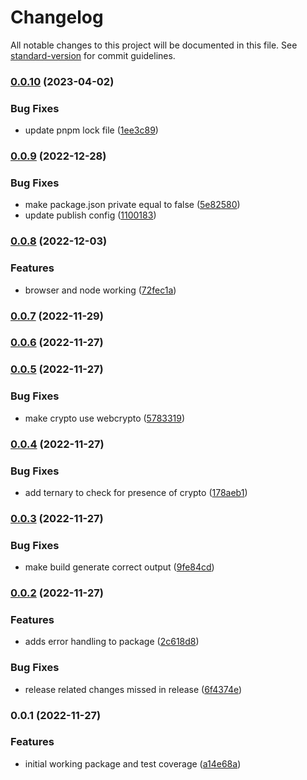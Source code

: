 # Changelog

All notable changes to this project will be documented in this file. See [standard-version](https://github.com/conventional-changelog/standard-version) for commit guidelines.

### [0.0.10](https://github.com/tbusillo/teensy-uuid/compare/v0.0.9...v0.0.10) (2023-04-02)


### Bug Fixes

* update pnpm lock file ([1ee3c89](https://github.com/tbusillo/teensy-uuid/commit/1ee3c890c772fed87439bbe146ebf8c60a9ab7a1))

### [0.0.9](https://github.com/tbusillo/teensy-uuid/compare/v0.0.8...v0.0.9) (2022-12-28)

### Bug Fixes

- make package.json private equal to false ([5e82580](https://github.com/tbusillo/teensy-uuid/commit/5e8258081e7a4abb711bba46ac7f6577cb164b45))
- update publish config ([1100183](https://github.com/tbusillo/teensy-uuid/commit/1100183f5914636fdd4f95db2fc705620bfe2212))

### [0.0.8](https://github.com/tbusillo/teensy-uuid/compare/v0.0.7...v0.0.8) (2022-12-03)

### Features

- browser and node working ([72fec1a](https://github.com/tbusillo/teensy-uuid/commit/72fec1aa537e4120bc5c38d1d851927ee0f6dffb))

### [0.0.7](https://github.com/tbusillo/teensy-uuid/compare/v0.0.6...v0.0.7) (2022-11-29)

### [0.0.6](https://github.com/tbusillo/teensy-uuid/compare/v0.0.5...v0.0.6) (2022-11-27)

### [0.0.5](https://github.com/tbusillo/teensy-uuid/compare/v0.0.4...v0.0.5) (2022-11-27)

### Bug Fixes

- make crypto use webcrypto ([5783319](https://github.com/tbusillo/teensy-uuid/commit/5783319779085818044486fd9e7c621f090a9e07))

### [0.0.4](https://github.com/tbusillo/teensy-uuid/compare/v0.0.3...v0.0.4) (2022-11-27)

### Bug Fixes

- add ternary to check for presence of crypto ([178aeb1](https://github.com/tbusillo/teensy-uuid/commit/178aeb10f632a80017e7a85143f5ffb22cb33e77))

### [0.0.3](https://github.com/tbusillo/teensy-uuid/compare/v0.0.2...v0.0.3) (2022-11-27)

### Bug Fixes

- make build generate correct output ([9fe84cd](https://github.com/tbusillo/teensy-uuid/commit/9fe84cdbfd1a3103cf6418fc8295a0bc686ebafc))

### [0.0.2](https://github.com/tbusillo/teensy-uuid/compare/v0.0.1...v0.0.2) (2022-11-27)

### Features

- adds error handling to package ([2c618d8](https://github.com/tbusillo/teensy-uuid/commit/2c618d8fdd33a541869351209190db9ff4884ba4))

### Bug Fixes

- release related changes missed in release ([6f4374e](https://github.com/tbusillo/teensy-uuid/commit/6f4374e7fd40d4ead30f67ff4d0a170dc5617c23))

### 0.0.1 (2022-11-27)

### Features

- initial working package and test coverage ([a14e68a](https://github.com/tbusillo/teensy-uuid/commit/a14e68aa95b006b6e5e100798c971275c6eddf87))
